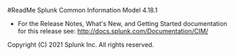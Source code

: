 #ReadMe
Splunk Common Information Model 4.18.1

* For the Release Notes, What's New, and Getting Started documentation for this 
release see: 
     http://docs.splunk.com/Documentation/CIM/

Copyright (C) 2021 Splunk Inc. All rights reserved.